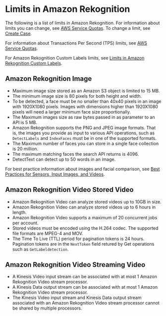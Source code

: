 # Limits in Amazon Rekognition<a name="limits"></a>

The following is a list of limits in Amazon Rekognition\. For information about limits you can change, see [AWS Service Quotas](https://docs.aws.amazon.com/general/latest/gr/rekognition_region.html#limits_rekognition)\. To change a limit, see [Create Case](https://console.aws.amazon.com/support/v1#/case/create?issueType=service-limit-increase)\.

For information about Transactions Per Second \(TPS\) limits, see [AWS Service Quotas](https://docs.aws.amazon.com/general/latest/gr/rekognition_region.html#limits_rekognition)\.

For Amazon Rekognition Custom Labels limits, see [Limits in Amazon Rekognition Custom Labels](https://docs.aws.amazon.com/rekognition/latest/customlabels-dg/limits.html)\.

## Amazon Rekognition Image<a name="limits-image"></a>
+ Maximum image size stored as an Amazon S3 object is limited to 15 MB\. 
+ The minimum image size is 80 pixels for both height and width\.
+ To be detected, a face must be no smaller than 40x40 pixels in an image with 1920X1080 pixels\. Images with dimensions higher than 1920X1080 pixels will need a larger minimum face size proportionally\. 
+ The Maximum images size as raw bytes passed in as parameter to an API is 5 MB\.
+ Amazon Rekognition supports the PNG and JPEG image formats\. That is, the images you provide as input to various API operations, such as `DetectLabels` and `IndexFaces` must be in one of the supported formats\.
+ The Maximum number of faces you can store in a single face collection is 20 million\.
+ The maximum matching faces the search API returns is 4096\.
+ DetectText can detect up to 50 words in an image\.

For best practice information about images and facial comparison, see [Best Practices for Sensors, Input Images, and Videos](best-practices.md)\.

## Amazon Rekognition Video Stored Video<a name="limits-vstored-video"></a>
+ Amazon Rekognition Video can analyze stored videos up to 10GB in size\.
+ Amazon Rekognition Video can analyze stored videos up to 6 hours in length\.
+ Amazon Rekognition Video supports a maximum of 20 concurrent jobs per account\.
+ Stored videos must be encoded using the H\.264 codec\. The supported file formats are MPEG\-4 and MOV\.
+ The Time To Live \(TTL\) period for pagination tokens is 24 hours\. Pagination tokens are in the `NextToken` field retured by Get operations such as `GetLabeldetection`\.

## Amazon Rekognition Video Streaming Video<a name="limits-streaming-video"></a>
+ A Kinesis Video input stream can be associated with at most 1 Amazon Rekognition Video stream processor\.
+ A Kinesis Data output stream can be associated with at most 1 Amazon Rekognition Video stream processor\. 
+ The Kinesis Video input stream and Kinesis Data output stream associated with an Amazon Rekognition Video stream processor cannot be shared by multiple processors\.
